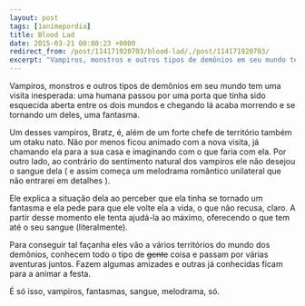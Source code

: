 ```yaml
---
layout: post
tags: [1animepordia]
title: Blood Lad
date: 2015-03-21 00:00:23 +0000
redirect_from: /post/114171920703/blood-lad/,/post/114171920703/
excerpt: "Vampiros, monstros e outros tipos de demônios em seu mundo tem uma visita inesperada: uma humana passou por uma porta que tinha sido esquecida aberta entre os dois mundos e chegando lá acaba morrendo e se tornando um deles, uma fantasma."
---
```


Vampiros, monstros e outros tipos de demônios em seu mundo tem uma
visita inesperada: uma humana passou por uma porta que tinha sido
esquecida aberta entre os dois mundos e chegando lá acaba morrendo e se
tornando um deles, uma fantasma.

Um desses vampiros, Bratz, é, além de um forte chefe de território
também um otaku nato. Não por menos ficou animado com a nova visita, já
chamando ela para a sua casa e imaginando com o que faria com ela. Por
outro lado, ao contrário do sentimento natural dos vampiros ele não
desejou o sangue dela ( e assim começa um melodrama romântico unilateral
que não entrarei em detalhes ).

Ele explica a situação dela ao perceber que ela tinha se tornado um
fantasma e ela pede para que ele volte ela a vida, o que não recusa,
claro. A partir desse momento ele tenta ajudá-la ao máximo, oferecendo o
que tem até o seu sangue (literalmente).

Para conseguir tal façanha eles vão a vários territórios do mundo dos
demônios, conhecem todo o tipo de ~~gente~~ coisa e passam por várias
aventuras juntos. Fazem algumas amizades e outras já conhecidas ficam
para a animar a festa.

É só isso, vampiros, fantasmas, sangue, melodrama, só.


